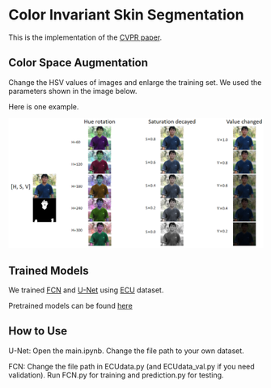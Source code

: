 # Color Invariant Skin Segmentation

This is the implementation of the [CVPR paper](https://openaccess.thecvf.com/content/CVPR2022W/FaDE-TCV/papers/Xu_Color_Invariant_Skin_Segmentation_CVPRW_2022_paper.pdf).

## Color Space Augmentation

Change the HSV values of images and enlarge the training set. We used the parameters shown in the image below.

Here is one example.

![color augmentation](https://github.com/HanXuMartin/Color-Invariant-Skin-Segmentation/blob/main/color%20augmentation/color_augmentation.png)

## Trained Models

We trained [FCN](https://github.com/yunlongdong/FCN-pytorch) and [U-Net](https://github.com/zhixuhao/unet) using [ECU](https://ieeexplore.ieee.org/document/1359760) dataset.

Pretrained models can be found [here](https://drive.google.com/drive/folders/1QfoxabLN-UrsLwZjYXqmCYdHUkHxDJsf?usp=sharing)

## How to Use

U-Net: Open the main.ipynb. Change the file path to your own dataset. 

FCN: Change the file path in ECUdata.py (and ECUdata_val.py if you need validation). Run FCN.py for training and prediction.py for testing.
